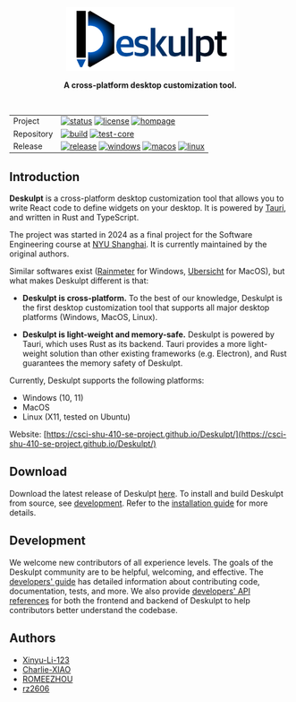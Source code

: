 <div align="center">

<a href="https://csci-shu-410-se-project.github.io/Deskulpt/">
  <img id="deskulpt-logo" alt="Deskulpt" src="https://github.com/CSCI-SHU-410-SE-Project/Deskulpt/raw/main/src/public/deskulpt-wide.svg" width="300px" />
</a>

**A cross-platform desktop customization tool.**

<br />

|            |                                                                                                                                                                                                                                                                                                                                                                                                                                                                                                                                                                                                                                                                      |
| ---------- | -------------------------------------------------------------------------------------------------------------------------------------------------------------------------------------------------------------------------------------------------------------------------------------------------------------------------------------------------------------------------------------------------------------------------------------------------------------------------------------------------------------------------------------------------------------------------------------------------------------------------------------------------------------------- |
| Project    | [![status](https://img.shields.io/badge/status-alpha-red.svg)](https://github.com/CSCI-SHU-410-SE-Project/Deskulpt) [![license](https://img.shields.io/github/license/CSCI-SHU-410-SE-Project/Deskulpt)](https://github.com/CSCI-SHU-410-SE-Project/Deskulpt/blob/main/LICENSE.md) [![hompage](https://img.shields.io/badge/homepage-Deskulpt-blue.svg)](https://csci-shu-410-se-project.github.io/Deskulpt/)                                                                                                                                                                                                                                                        |
| Repository | [![build](https://img.shields.io/github/actions/workflow/status/CSCI-SHU-410-SE-Project/Deskulpt/build.yaml?label=build&logo=github)](https://github.com/CSCI-SHU-410-SE-Project/Deskulpt/actions/workflows/build.yaml) [![test-core](https://img.shields.io/github/actions/workflow/status/CSCI-SHU-410-SE-Project/Deskulpt/test-core.yaml?label=test%20core&logo=github)](https://github.com/CSCI-SHU-410-SE-Project/Deskulpt/actions/workflows/test-core.yaml)                                                                                                                                                                                                    |
| Release    | [![release](https://img.shields.io/github/v/release/CSCI-SHU-410-SE-Project/Deskulpt)](https://github.com/CSCI-SHU-410-SE-Project/Deskulpt/releases/latest) [![windows](https://img.shields.io/badge/Windows-000000?style=flat&logo=windows&logoColor=white)](https://github.com/CSCI-SHU-410-SE-Project/Deskulpt/releases/latest) [![macos](https://img.shields.io/badge/MacOS-000000?style=flat&logo=macos&logoColor=white)](https://github.com/CSCI-SHU-410-SE-Project/Deskulpt/releases/latest) [![linux](https://img.shields.io/badge/Linux-000000?style=flat&logo=macos&logoColor=white)](https://github.com/CSCI-SHU-410-SE-Project/Deskulpt/releases/latest) |

</div>

## Introduction

**Deskulpt** is a cross-platform desktop customization tool that allows you to write
React code to define widgets on your desktop. It is powered by [Tauri](https://tauri.app/),
and written in Rust and TypeScript.

The project was started in 2024 as a final project for the Software Engineering course
at [NYU Shanghai](https://shanghai.nyu.edu/). It is currently maintained by the original
authors.

Similar softwares exist ([Rainmeter](https://www.rainmeter.net/) for Windows,
[Ubersicht](https://tracesof.net/uebersicht/) for MacOS), but what makes Deskulpt
different is that:

- **Deskulpt is cross-platform.** To the best of our knowledge, Deskulpt is the first
  desktop customization tool that supports all major desktop platforms (Windows, MacOS,
  Linux).

- **Deskulpt is light-weight and memory-safe.** Deskulpt is powered by Tauri, which uses
  Rust as its backend. Tauri provides a more light-weight solution than other existing
  frameworks (e.g. Electron), and Rust guarantees the memory safety of Deskulpt.

Currently, Deskulpt supports the following platforms:

- Windows (10, 11)
- MacOS
- Linux (X11, tested on Ubuntu)

Website: [https://csci-shu-410-se-project.github.io/Deskulpt/](https://csci-shu-410-se-project.github.io/Deskulpt/)

## Download

Download the latest release of Deskulpt [here](https://github.com/CSCI-SHU-410-SE-Project/Deskulpt/releases).
To install and build Deskulpt from source, see [development](#development). Refer to the
[installation guide](https://csci-shu-410-se-project.github.io/Deskulpt/guides/getting-started/installation)
for more details.

## Development

We welcome new contributors of all experience levels. The goals of the Deskulpt
community are to be helpful, welcoming, and effective. The [developers' guide](https://csci-shu-410-se-project.github.io/Deskulpt/development/developer-guide/)
has detailed information about contributing code, documentation, tests, and more. We
also provide [developers' API references](https://csci-shu-410-se-project.github.io/Deskulpt/category/references/)
for both the frontend and backend of Deskulpt to help contributors better understand the
codebase.

## Authors

- [Xinyu-Li-123](https://github.com/Xinyu-Li-123)
- [Charlie-XIAO](https://github.com/Charlie-XIAO)
- [ROMEEZHOU](https://github.com/ROMEEZHOU)
- [rz2606](https://github.com/rz2606)
